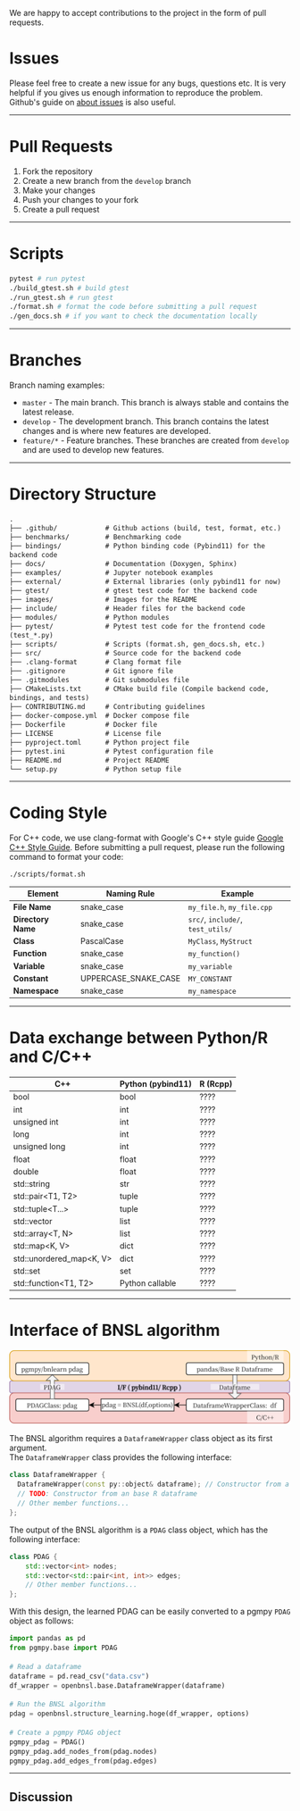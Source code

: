 We are happy to accept contributions to the project in the form of pull requests.

# Issues
Please feel free to create a new issue for any bugs, questions etc. 
It is very helpful if you gives us enough information to reproduce the problem. 
Github's guide on [about issues](https://guides.github.com/features/issues/) is also useful.

--- 
# Pull Requests
1. Fork the repository
2. Create a new branch from the `develop` branch
3. Make your changes
4. Push your changes to your fork
5. Create a pull request

---
# Scripts
```bash
pytest # run pytest
./build_gtest.sh # build gtest
./run_gtest.sh # run gtest
./format.sh # format the code before submitting a pull request
./gen_docs.sh # if you want to check the documentation locally
```

---
# Branches
Branch naming examples:
- `master` - The main branch. This branch is always stable and contains the latest release.
- `develop` - The development branch. This branch contains the latest changes and is where new features are developed.
- `feature/*` - Feature branches. These branches are created from `develop` and are used to develop new features.

---
# Directory Structure
```plaintext
.
├── .github/            # Github actions (build, test, format, etc.)
├── benchmarks/         # Benchmarking code
├── bindings/           # Python binding code (Pybind11) for the backend code
├── docs/               # Documentation (Doxygen, Sphinx)
├── examples/           # Jupyter notebook examples
├── external/           # External libraries (only pybind11 for now)
├── gtest/              # gtest test code for the backend code
├── images/             # Images for the README
├── include/            # Header files for the backend code
├── modules/            # Python modules
├── pytest/             # Pytest test code for the frontend code (test_*.py)
├── scripts/            # Scripts (format.sh, gen_docs.sh, etc.)
├── src/                # Source code for the backend code
├── .clang-format       # Clang format file
├── .gitignore          # Git ignore file
├── .gitmodules         # Git submodules file
├── CMakeLists.txt      # CMake build file (Compile backend code, bindings, and tests)
├── CONTRIBUTING.md     # Contributing guidelines
├── docker-compose.yml  # Docker compose file
├── Dockerfile          # Docker file
├── LICENSE             # License file
├── pyproject.toml      # Python project file
├── pytest.ini          # Pytest configuration file
├── README.md           # Project README
└── setup.py            # Python setup file
```

---
# Coding Style
For C++ code, we use clang-format with Google's C++ style guide [Google C++ Style Guide](https://google.github.io/styleguide/cppguide.html).
Before submitting a pull request, please run the following command to format your code:
```bash
./scripts/format.sh
```
| **Element** | **Naming Rule** | **Example** |
| --- | --- | --- |
| **File Name** | snake_case | `my_file.h`, `my_file.cpp` |
| **Directory Name** | snake_case | `src/`, `include/`, `test_utils/` |
| **Class** | PascalCase | `MyClass`, `MyStruct` |
| **Function** | snake_case | `my_function()` |
| **Variable** | snake_case | `my_variable` |
| **Constant** | UPPERCASE_SNAKE_CASE | `MY_CONSTANT` |
| **Namespace** | snake_case | `my_namespace` | `my_namespace::my_function()` |

---
# Data exchange between Python/R and C/C++

| C++                           | Python (pybind11)             | R (Rcpp)                      |
|-------------------------------|-------------------------------|-------------------------------|
| bool                          | bool                          | ????                          |
| int                           | int                           | ????                          |
| unsigned int                  | int                           | ????                          |
| long                          | int                           | ????                          |
| unsigned long                 | int                           | ????                          |
| float                         | float                         | ????                          |
| double                        | float                         | ????                          |
| std::string                   | str                           | ????                          |
| std::pair<T1, T2>             | tuple                         | ????                          |
| std::tuple<T...>              | tuple                         | ????                          |
| std::vector<T>                | list                          | ????                          |
| std::array<T, N>              | list                          | ????                          |
| std::map<K, V>                | dict                          | ????                          |
| std::unordered_map<K, V>      | dict                          | ????                          |
| std::set<T>                   | set                           | ????                          |
| std::function<T1, T2>         | Python callable               | ????                          |


---
# Interface of BNSL algorithm

![Interface Diagram](images/interface.png)

The BNSL algorithm requires a `DataframeWrapper` class object as its first argument.  
The `DataframeWrapper` class provides the following interface:
``` C++
class DataframeWrapper {
  DataframeWrapper(const py::object& dataframe); // Constructor from a Python dataframe
  // TODO: Constructor from an base R dataframe 
  // Other member functions...
};
```

The output of the BNSL algorithm is a `PDAG` class object, which has the following interface:
``` C++
class PDAG {
    std::vector<int> nodes;
    std::vector<std::pair<int, int>> edges;
    // Other member functions...
};
```

With this design, the learned PDAG can be easily converted to a pgmpy `PDAG` object as follows:

``` Python
import pandas as pd
from pgmpy.base import PDAG

# Read a dataframe
dataframe = pd.read_csv("data.csv")
df_wrapper = openbnsl.base.DataframeWrapper(dataframe)

# Run the BNSL algorithm
pdag = openbnsl.structure_learning.hoge(df_wrapper, options)

# Create a pgmpy PDAG object
pgmpy_pdag = PDAG()
pgmpy_pdag.add_nodes_from(pdag.nodes)
pgmpy_pdag.add_edges_from(pdag.edges)
```



---
## Discussion
